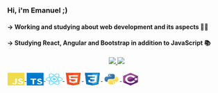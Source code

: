 ### Hi, i'm Emanuel ;)
#### -> Working and studying about web development and its aspects 👨‍💻
#### -> Studying React, Angular and Bootstrap in addition to JavaScript 📚
<div align="center">
    <a href="https://github.com/e-manuelb">
        <img height="180em"
            src="https://github-readme-stats.vercel.app/api?username=e-manuelb&show_icons=true&theme=dark&include_all_commits=true&count_private=true" />
        <img height="180em"
            src="https://github-readme-stats.vercel.app/api/top-langs/?username=e-manuelb&layout=compact&langs_count=7&theme=dark" />
</div>
<div style="display: inline_block"><br>
    <img align="center" alt="e-Manuel-JS" height="30" width="40" src="https://raw.githubusercontent.com/devicons/devicon/master/icons/javascript/javascript-plain.svg">
    <img align="center" alt="e-Manuel-TS" height="30" width="40" src="https://raw.githubusercontent.com/devicons/devicon/master/icons/typescript/typescript-plain.svg">
    <img align="center" alt="e-Manuel-React" height="30" width="40" src="https://raw.githubusercontent.com/devicons/devicon/master/icons/react/react-original.svg">
    <img align="center" alt="e-Manuel-HTML" height="30" width="40" src="https://raw.githubusercontent.com/devicons/devicon/master/icons/html5/html5-original.svg">
    <img align="center" alt="e-Manuel-CSS" height="30" width="40" src="https://raw.githubusercontent.com/devicons/devicon/master/icons/css3/css3-original.svg">
    <img align="center" alt="e-Manuel-Python" height="30" width="40" src="https://raw.githubusercontent.com/devicons/devicon/master/icons/python/python-original.svg">
    <img align="center" alt="e-Manuel-Csharp" height="30" width="40" src="https://raw.githubusercontent.com/devicons/devicon/master/icons/csharp/csharp-original.svg">
  </div>

